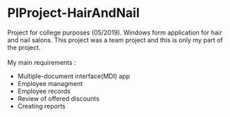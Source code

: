 # PIProject-HairAndNail
 Project for college purposes (05/2019). Windows form application for hair and nail salons. This project was a team project and this is only my part of the project.\
 <br>
 My main requirements :
 <ul>
<li>Multiple-document interface(MDI) app</li>
<li>Employee managment</li>
<li>Employee records</li>
<li>Review of offered discounts</li>
<li>Creating reports</li>
</ul>
